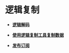 # 逻辑复制<a name="ZH-CN_TOPIC_0289900406"></a>

-   **[逻辑解码](逻辑解码.md)**  

-   **[使用逻辑复制工具复制数据](使用逻辑复制工具复制数据.md)**  

-   **[发布订阅](发布订阅.md)**  

